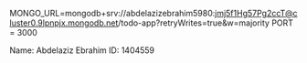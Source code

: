 MONGO_URL=mongodb+srv://abdelazizebrahim5980:jmj5f1Hg57Pg2ccT@cluster0.9lpnpjx.mongodb.net/todo-app?retryWrites=true&w=majority
PORT = 3000

Name: Abdelaziz Ebrahim
ID: 1404559
